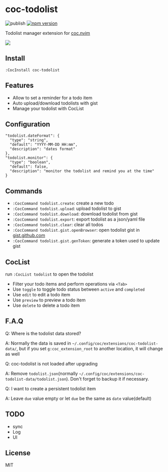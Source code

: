 # coc-todolist

![publish](https://github.com/voldikss/coc-todolist/workflows/publish/badge.svg)
[![npm version](https://badge.fury.io/js/coc-todolist.svg)](https://badge.fury.io/js/coc-todolist)

Todolist manager extension for [coc.nvim](https://github.com/neoclide/coc.nvim)

![](https://user-images.githubusercontent.com/20282795/61593014-d1be3780-ac0c-11e9-96cc-e3b787a27f46.png)

## Install

```
:CocInstall coc-todolist
```

## Features

- Allow to set a reminder for a todo item
- Auto upload/download todolists with gist
- Manage your todolist with CocList

## Configuration

```jsonc
"todolist.dateFormat": {
  "type": "string",
  "default": "YYYY-MM-DD HH:mm",
  "description": "dates format"
},
"todolist.monitor": {
  "type": "boolean",
  "default": false,
  "description": "monitor the todolist and remind you at the time"
}
```

## Commands

- `:CocCommand todolist.create`: create a new todo
- `:CocCommand todolist.upload`: upload todolist to gist
- `:CocCommand todolist.download`: download todolist from gist
- `:CocCommand todolist.export`: export todolist as a json/yaml file
- `:CocCommand todolist.clear`: clear all todos
- `:CocCommand todolist.gist.openBrowser`: open todolist gist in [gist.github.com](https://gist.github.com/)
- `:CocCommand todolist.gist.genToken`: generate a token used to update gist

## CocList

run `:CocList todolist` to open the todolist

- Filter your todo items and perform operations via `<Tab>`
- Use `toggle` to toggle todo status between `active` and `completed`
- Use `edit` to edit a todo item
- Use `preview` to preview a todo item
- Use `delete` to delete a todo item

## F.A.Q

Q: Where is the todolist data stored?

A: Normally the data is saved in `~/.config/coc/extensions/coc-todolist-data/`,
but if you set `g:coc_extension_root` to another location, it will change as
well

Q: coc-todolist is not loaded after upgrading

A: Remove `todolist.json`(normally
`~/.config/coc/extensions/coc-todolist-data/todolist.json`). Don't forget to
backup it if necessary.

Q: I want to create a persistent todolist item

A: Leave `due` value empty or let `due` be the same as `date` value(default)

## TODO

- sync
- Log
- UI

## License

MIT
